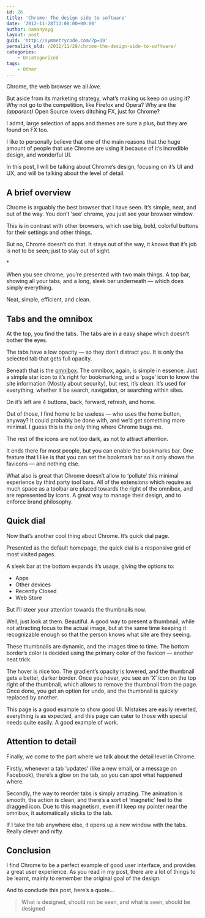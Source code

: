 ```yaml
---
id: 26
title: 'Chrome: The design side to software'
date: '2012-11-28T13:00:00+00:00'
author: namanyayg
layout: post
guid: 'http://symmetrycode.com/?p=19'
permalink_old: /2012/11/28/chrome-the-design-side-to-software/
categories:
    - Uncategorized
tags:
    - Other
---
```


Chrome, the web browser we all *love*.

But aside from its marketing strategy, what’s making us keep on using it? Why not go to the competition, like Firefox and Opera? Why are the *(apparent)* Open Source lovers ditching FX, just for Chrome?

I admit, large selection of apps and themes are sure a plus, but they are found on FX too.

I like to personally believe that one of the main reasons that the huge amount of people that use Chrome are using it because of it’s incredible design, and wonderful UI.

In this post, I will be talking about Chrome’s design, focusing on it’s UI and UX, and will be talking about the level of detail.

## A brief overview

Chrome is arguably the best browser that I have seen. It’s simple, neat, and out of the way. You don’t ‘see’ chrome, you just see your browser window.

This is in contrast with other browsers, which use big, bold, colorful buttons for their settings and other things.

But no, Chrome doesn’t do that. It stays out of the way, it *knows* that it’s job is not to be seen; just to stay out of sight.

\*

When you see chrome, you’re presented with two main things. A top bar, showing all your tabs, and a long, sleek bar underneath — which does simply everything.

Neat, simple, efficient, and clean.

## Tabs and the omnibox

At the top, you find the tabs. The tabs are in a easy shape which doesn’t bother the eyes.

The tabs have a low opacity — so they don’t distract you. It is only the selected tab that gets full opacity.

Beneath that is the [omnibox](http://chrome.blogspot.in/2009/06/get-to-know-omnibox.html). The omnibox, again, is simple in essence. Just a simple star icon to it’s right for bookmarking, and a ‘page’ icon to know the site information (Mostly about security), but rest, it’s clean. It’s used for everything, whether it be search, navigation, or searching within sites.

On it’s left are 4 buttons, back, forward, refresh, and home.

Out of those, I find home to be useless — who uses the home button, anyway? It could probably be done with, and we’d get something more minimal. I guess this is the only thing where Chrome bugs me.

The rest of the icons are not too dark, as not to attract attention.

It ends there for most people, but you can enable the bookmarks bar. One feature that I like is that you can set the bookmark bar so it only shows the favicons — and nothing else.

What also is great that Chrome doesn’t allow to ‘pollute’ this minimal experience by third party tool bars. All of the extensions which require as much space as a toolbar are placed towards the right of the omnibox, and are represented by icons. A great way to manage their design, and to enforce brand philosophy.

## Quick dial

Now that’s another cool thing about Chrome. It’s quick dial page.

Presented as the default homepage, the quick dial is a responsive grid of most visited pages.

A sleek bar at the bottom expands it’s usage, giving the options to:

- Apps
- Other devices
- Recently Closed
- Web Store

But I’ll steer your attention towards the thumbnails now.

Well, just look at them. Beautiful. A good way to present a thumbnail, while not attracting focus to the actual image, but at the same time keeping it recognizable enough so that the person knows what site are they seeing.

These thumbnails are dynamic, and the images time to time. The bottom border’s color is decided using the primary color of the favicon — another neat trick.

The hover is nice too. The gradient’s opacity is lowered, and the thumbnail gets a better, darker border. Once you hover, you see an ‘X’ icon on the top right of the thumbnail, which allows to remove the thumbnail from the page. Once done, you get an option for undo, and the thumbnail is quickly replaced by another.

This page is a good example to show good UI. Mistakes are easily reverted, everything is as expected, and this page can cater to those with special needs quite easily. A good example of work.

## Attention to detail

Finally, we come to the part where we talk about the detail level in Chrome.

Firstly, whenever a tab ‘updates’ (like a new email, or a message on Facebook), there’s a glow on the tab, so you can spot what happened where.

Secondly, the way to reorder tabs is simply amazing. The animation is smooth, the action is clean, and there’s a sort of ‘magnetic’ feel to the dragged icon. Due to this magnetism, even if I keep my pointer near the omnibox, it automatically sticks to the tab.

If I take the tab anywhere else, it opens up a new window with the tabs. Really clever and nifty.

## Conclusion

I find Chrome to be a perfect example of good user interface, and provides a great user experience. As you read in my post, there are a lot of things to be learnt, mainly to remember the original goal of the design.

And to conclude this post, here’s a quote…

> What is designed, should not be seen, and what is seen, should be designed